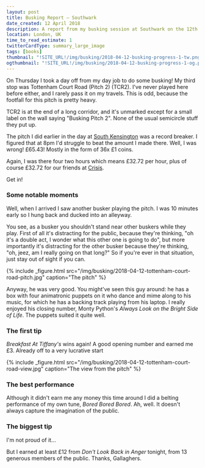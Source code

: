 ```yaml
---
layout: post
title: Busking Report – Southwark
date_created: 12 April 2018
description: A report from my busking session at Southwark on the 12th of April 2018!
location: London, UK
time_to_read_estimate: 1
twitterCardType: summary_large_image
tags: [books]
thumbnail: "!SITE_URL!/img/busking/2018-04-12-busking-progress-1-tw.png"
ogthumbnail: "!SITE_URL!/img/busking/2018-04-12-busking-progress-1-og.png"
---
```


On Thursday I took a day off from my day job to do some busking! My third stop was Tottenham Court Road (Pitch 2) (TCR2). I've never played here before either, and I rarely pass it on my travels. This is odd, because the footfall for this pitch is pretty heavy.

TCR2 is at the end of a long corridor, and it's unmarked except for a small label on the wall saying "Busking Pitch 2". None of the usual semicircle stuff they put up.

The pitch I did earlier in the day at [South Kensington](2018-04-12-south-kensington) was a record breaker. I figured that at 8pm I'd struggle to beat the amount I made there. Well, I was wrong! £65.43! Mostly in the form of 36x £1 coins.

Again, I was there four two hours which means £32.72 per hour, plus of course £32.72 for our friends at [Crisis](https://www.crisis.org.uk/).

Get in!

### Some notable moments

Well, when I arrived I saw another busker playing the pitch. I was 10 minutes early so I hung back and ducked into an alleyway.

You see, as a busker you shouldn't stand near other buskers while they play. First of all it's distracting for the public, because they're thinking, "oh it's a double act, I wonder what this other one is going to do", but more importantly it's distracting for the other busker because they're thinking, "oh, jeez, am I really going on that long?" So if you're ever in that situation, just stay out of sight if you can.

{% include _figure.html src="/img/busking/2018-04-12-tottenham-court-road-pitch.jpg" caption="The pitch" %}

Anyway, he was very good. You might've seen this guy around: he has a box with four animatronic puppets on it who dance and mime along to his music, for which he has a backing track playing from his laptop. I really enjoyed his closing number, Monty Python's _Always Look on the Bright Side of Life_. The puppets suited it quite well.

### The first tip

_Breakfast At Tiffany's_ wins again! A good opening number and earned me £3. Already off to a very lucrative start

{% include _figure.html src="/img/busking/2018-04-12-tottenham-court-road-view.jpg" caption="The view from the pitch" %}

### The best performance

Although it didn't earn me any money this time around I did a belting performance of my own tune, _Bored Bored Bored_. Ah, well. It doesn't always capture the imagination of the public.

### The biggest tip

I'm not proud of it...

But I earned at least £12 from _Don't Look Back in Anger_ tonight, from 13 generous members of the public. Thanks, Gallaghers.
